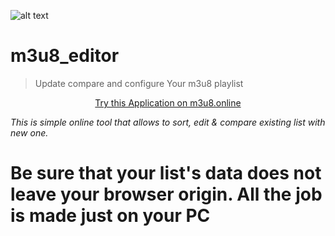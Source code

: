 ![alt text](/src/assets/images/Logo_small.png)

# m3u8_editor
> Update compare and configure Your m3u8 playlist

<p align="center"><a href="https://m3u8.online">Try this Application on m3u8.online</a></p>

*This is simple online tool that allows to sort, edit & compare existing list with new one.*

# Be sure that your list's data does not leave your browser origin. All the job is made just on your PC
